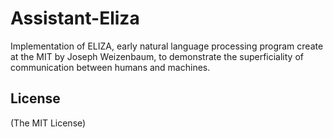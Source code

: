 # Assistant-Eliza

Implementation of ELIZA, early natural language processing program create at the MIT by Joseph Weizenbaum,
to demonstrate the superficiality of communication between humans and machines.

## License

(The MIT License)
